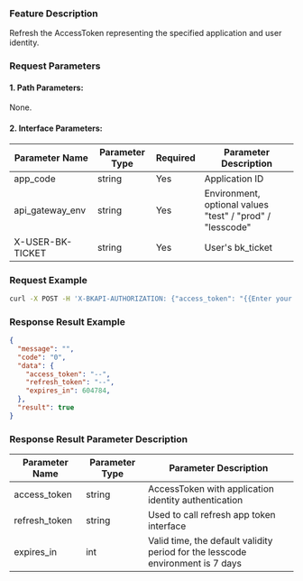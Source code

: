 ### Feature Description
Refresh the AccessToken representing the specified application and user identity.

### Request Parameters

#### 1. Path Parameters:
None.

#### 2. Interface Parameters:

| Parameter Name | Parameter Type | Required | Parameter Description |
| -------------- | -------------- | -------- | --------------------- |
| app_code | string | Yes | Application ID |
| api_gateway_env | string | Yes | Environment, optional values "test" / "prod" / "lesscode" |
| X-USER-BK-TICKET | string | Yes | User's bk_ticket |

### Request Example

```bash
curl -X POST -H 'X-BKAPI-AUTHORIZATION: {"access_token": "{{Enter your AccessToken}}"}' -H 'X-USER-BK-TICKET: {{Your bk_ticket }}' http://bkapi.example.com/api/bkpaas3/prod/bkapps/applications/{{Enter your AppCode}}/oauth/token/{{api_gateway_env}}/refresh -H "COOKIE: bk_uid={{Your RTX}}&bk_ticket={{Your bk_ticket}}" -H "accept: application/json" -d "{ \"refresh_token\": \"{Your refresh_token}\"}"
```

### Response Result Example

```json
{
  "message": "",
  "code": "0",
  "data": {
    "access_token": "--",
    "refresh_token": "--",
    "expires_in": 604784,
  },
  "result": true
}
```

### Response Result Parameter Description

| Parameter Name | Parameter Type | Parameter Description |
| -------------- | -------------- | --------------------- |
| access_token | string | AccessToken with application identity authentication |
| refresh_token | string | Used to call refresh app token interface |
| expires_in | int | Valid time, the default validity period for the lesscode environment is 7 days |